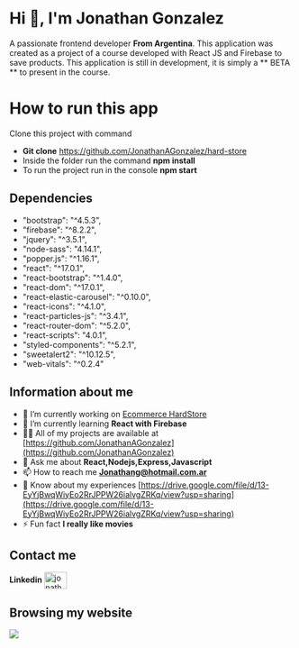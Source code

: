 # Hi 👋, I'm Jonathan Gonzalez

A passionate frontend developer **From Argentina**. This application was created as a project of a course developed with React JS and Firebase to save products. This application is still in development, it is simply a ** BETA ** to present in the course.

# How to run this app

Clone this project with command

- **Git clone** https://github.com/JonathanAGonzalez/hard-store
- Inside the folder run the command **npm install**
- To run the project run in the console **npm start**

## Dependencies

- "bootstrap": "^4.5.3",
- "firebase": "^8.2.2",
- "jquery": "^3.5.1",
- "node-sass": "4.14.1",
- "popper.js": "^1.16.1",
- "react": "^17.0.1",
- "react-bootstrap": "^1.4.0",
- "react-dom": "^17.0.1",
- "react-elastic-carousel": "^0.10.0",
- "react-icons": "^4.1.0",
- "react-particles-js": "^3.4.1",
- "react-router-dom": "^5.2.0",
- "react-scripts": "4.0.1",
- "styled-components": "^5.2.1",
- "sweetalert2": "^10.12.5",
- "web-vitals": "^0.2.4"

## Information about me

- 🔭 I’m currently working on [Ecommerce HardStore](https://github.com/JonathanAGonzalez/hard-store)
- 🌱 I’m currently learning **React with Firebase**
- 👨‍💻 All of my projects are available at [https://github.com/JonathanAGonzalez](https://github.com/JonathanAGonzalez)
- 💬 Ask me about **React,Nodejs,Express,Javascript**
- 📫 How to reach me **[Jonathang@hotmail.com.ar](mailto:Jonathang@hotmail.com.ar)**
- 📄 Know about my experiences [https://drive.google.com/file/d/13-EyYjBwqWiyEo2RrJPPW26ialvgZRKq/view?usp=sharing](https://drive.google.com/file/d/13-EyYjBwqWiyEo2RrJPPW26ialvgZRKq/view?usp=sharing)
- ⚡ Fun fact **I really like movies**

## Contact me

**Linkedin**
[<img align="center" src="https://cdn.jsdelivr.net/npm/simple-icons@3.0.1/icons/linkedin.svg" alt="jonathanantoniogonzalez" height="30" width="40" />](https://www.linkedin.com/in/jonathanantoniogonzalez/)

## Browsing my website

![](https://media4.giphy.com/media/9s1E78Ny9eZvZcr3IP/giphy.gif)


